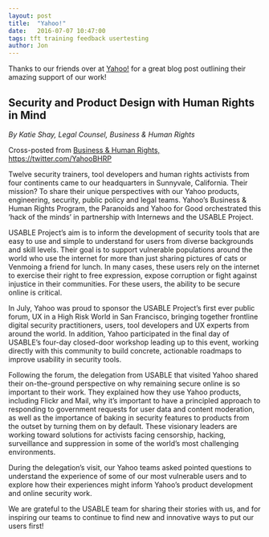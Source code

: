 ```yaml
---
layout: post
title:  "Yahoo!"
date:   2016-07-07 10:47:00
tags: tft training feedback usertesting
author: Jon
---
```


Thanks to our friends over at <a href="https://yahoobhrp.tumblr.com/post/148985458174/security-and-product-design-with-human-rights-in" target="_blank">Yahoo!</a> for a great blog post outlining their amazing support of our work!

<!--more-->


## Security and Product Design with Human Rights in Mind
*By Katie Shay, Legal Counsel, Business & Human Rights*

Cross-posted from  <a href="https://yahoobhrp.tumblr.com/post/148985458174/security-and-product-design-with-human-rights-in" target="_blank">Business & Human Rights, https://twitter.com/YahooBHRP</a>

Twelve security trainers, tool developers and human rights activists from four continents came to our headquarters in Sunnyvale, California. Their mission? To share their unique perspectives with our Yahoo products, engineering, security, public policy and legal teams. Yahoo’s Business & Human Rights Program, the Paranoids and Yahoo for Good orchestrated this ‘hack of the minds’ in partnership with Internews and the USABLE Project.

USABLE Project’s aim is to inform the development of security tools that are easy to use and simple to understand for users from diverse backgrounds and skill levels. Their goal is to support vulnerable populations around the world who use the internet for more than just sharing pictures of cats or Venmoing a friend for lunch. In many cases, these users rely on the internet to exercise their right to free expression, expose corruption or fight against injustice in their communities. For these users, the ability to be secure online is critical.  

In July, Yahoo was proud to sponsor the USABLE Project’s first ever public forum, UX in a High Risk World in San Francisco, bringing together frontline digital security practitioners, users, tool developers and UX experts from around the world. In addition, Yahoo participated in the final day of USABLE’s four-day closed-door workshop leading up to this event, working directly with this community to build concrete, actionable roadmaps to improve usability in security tools.

Following the forum, the delegation from USABLE that visited Yahoo shared their on-the-ground perspective on why remaining secure online is so important to their work. They explained how they use Yahoo products, including Flickr and Mail, why it’s important to have a principled approach to responding to government requests for user data and content moderation, as well as the importance of baking in security features to products from the outset by turning them on by default. These visionary leaders are working toward solutions for activists facing censorship, hacking, surveillance and suppression in some of the world’s most challenging environments.

During the delegation’s visit, our Yahoo teams asked pointed questions to understand the experience of some of our most vulnerable users and to explore how their experiences might inform Yahoo’s product development and online security work. 

We are grateful to the USABLE team for sharing their stories with us, and for inspiring our teams to continue to find new and innovative ways to put our users first!  